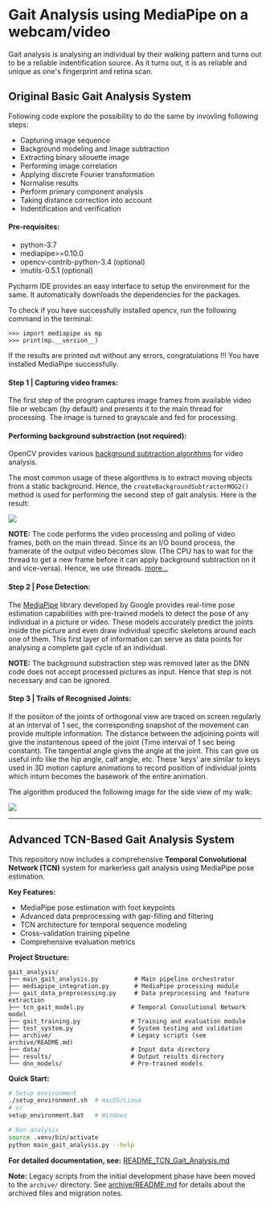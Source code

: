 # Gait Analysis using MediaPipe on a webcam/video

Gait analysis is analysing an individual by their walking pattern and turns out to be a reliable indentification source.
As it turns out, it is as reliable and unique as one's fingerprint and retina scan.

## Original Basic Gait Analysis System

Following code explore the possibility to do the same by invovling following steps:
- Capturing image sequence
- Background modeling and Image subtraction
- Extracting binary silouette image
- Performing image correlation
- Applying discrete Fourier transformation
- Normalise results
- Perform primary component analysis
- Taking distance correction into account
- Indentification and verification

#### Pre-requisites:
- python-3.7
- mediapipe>=0.10.0
- opencv-contrib-python-3.4 (optional)
- imutils-0.5.1 (optional)

Pycharm IDE provides an easy interface to setup the environment for the same.
It automatically downloads the dependencies for the packages.

To check if you have successfully installed opencv, run the following command in the terminal:
```
>>> import mediapipe as mp
>>> print(mp.__version__)
```
If the results are printed out without any errors, congratulations !!! 
You have installed MediaPipe successfully.

#### Step 1 | Capturing video frames:
The first step of the program captures image frames from available video file or webcam (by default) and presents it to the main thread for processing.
The image is turned to grayscale and fed for processing.

#### Performing background substraction (not required):
OpenCV provides various [background subtraction algorithms](https://opencv-python-tutroals.readthedocs.io/en/latest/py_tutorials/py_video/py_bg_subtraction/py_bg_subtraction.html#background-subtraction) for video analysis. 

The most common usage of these algorithms is to extract moving objects from a static background.
Hence, the `createBackgroundSubtractorMOG2()` method is used for performing the second step of gait analysis.
Here is the result:

![](https://github.com/sarweshshah/gait_analysis/blob/master/results/background%20subtraction.gif)

**NOTE:** The code performs the video processing and polling of video frames, both on the main thread. Since its an I/O bound process, the framerate of the output video becomes slow. (The CPU has to wait for the thread to get a new frame before it can apply background subtraction on it and vice-versa). Hence, we use threads.
[more...](https://www.pyimagesearch.com/2015/12/21/increasing-webcam-fps-with-python-and-opencv/)

#### Step 2 | Pose Detection:
The [MediaPipe](https://mediapipe.dev/) library developed by Google provides real-time pose estimation capabilities with pre-trained models to detect the pose of any individual in a picture or video. These models accurately predict the joints inside the picture and even draw individual specific skeletons around each one of them.
This first layer of information can serve as data points for analysing a complete gait cycle of an individual.

**NOTE:** The background substraction step was removed later as the DNN code does not accept processed pictures as input. Hence that step is not necessary and can be ignored.

#### Step 3 | Trails of Recognised Joints:
If the posiiton of the joints of orthogonal view are traced on screen regularly at an interval of 1 sec, the corresponding snapshot of the movement can provide multiple information.
The distance between the adjoining points will give the instantenous speed of the joint (Time interval of 1 sec being constant).
The tangential angle gives the angle at the joint. This can give us useful info like the hip angle, calf angle, etc.
These 'keys' are similar to keys used in 3D motion capture animations to record position of individual joints which inturn becomes the basework of the entire animation.

The algorithm produced the following image for the side view of my walk:

![](https://github.com/sarweshshah/gait_analysis/blob/master/results/pose%20trail.gif)

---

## Advanced TCN-Based Gait Analysis System

This repository now includes a comprehensive **Temporal Convolutional Network (TCN)** system for markerless gait analysis using MediaPipe pose estimation. 

**Key Features:**
- MediaPipe pose estimation with foot keypoints
- Advanced data preprocessing with gap-filling and filtering
- TCN architecture for temporal sequence modeling
- Cross-validation training pipeline
- Comprehensive evaluation metrics

**Project Structure:**
```
gait_analysis/
├── main_gait_analysis.py          # Main pipeline orchestrator
├── mediapipe_integration.py       # MediaPipe processing module
├── gait_data_preprocessing.py     # Data preprocessing and feature extraction
├── tcn_gait_model.py             # Temporal Convolutional Network model
├── gait_training.py              # Training and evaluation module
├── test_system.py                # System testing and validation
├── archive/                      # Legacy scripts (see archive/README.md)
├── data/                         # Input data directory
├── results/                      # Output results directory
└── dnn_models/                   # Pre-trained models
```

**Quick Start:**
```bash
# Setup environment
./setup_environment.sh  # macOS/Linux
# or
setup_environment.bat   # Windows

# Run analysis
source .venv/bin/activate
python main_gait_analysis.py --help
```

**For detailed documentation, see:** [README_TCN_Gait_Analysis.md](README_TCN_Gait_Analysis.md)

**Note:** Legacy scripts from the initial development phase have been moved to the `archive/` directory. See [archive/README.md](archive/README.md) for details about the archived files and migration notes.
